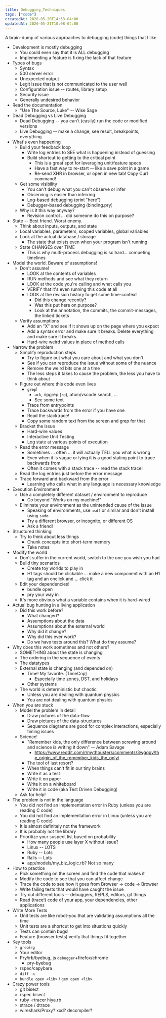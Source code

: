 ```yaml
---
title: Debugging_Techniques
tags: ["code"]
createdAt: 2020-05-20T14:53-04:00
updatedAt: 2020-05-21T10:08-04:00
---
```


A brain-dump of various approaches to debugging (code) things that I like.

* Development is mostly debugging
  * You could even say that it is ALL debugging
  * Implementing a feature is fixing the lack of that feature
* Types of bugs
  * Syntax
  * 500 server error
  * Unexpected output
  * Legit issue that is not communicated to the user well
  * Configuration issue -- routes, library setup
  * Security issue
  * Generally undesired behavior
* Read the documentation
  * "Use The Source, Luke" -- Wise Sage
* Dead Debugging vs Live Debugging
  * Dead Debugging -- you can't (easily) run the code or modified versions
  * Live Debugging -- make a change, see result, breakpoints, everything
* What's even happening
  * Build your feedback loop
    * Write log entries to SEE what is happening instead of guessing
    * Build shortcut to getting to the critical point
      * This is a great spot for leveraging unit/feature specs
      * Have a fast way to re-start -- like a save point in a game
      * Re-send XHR in browser, or open in new tab! Copy Curl command!
  * Get some visibility
    * You can't debug what you can't observe or infer
    * Observing is easier than inferring
    * Log-based debugging (print "here")
    * Debugger-based debugging (binding.pry)
  * Why is it this way anyway?
    * Revision control ... did someone do this on purpose?
* State -- Best friend. Worst enemy.
  * Think about inputs, outputs, and state
  * Local variables, parameters, scoped variables, global variables
  * Look at the actual database / storage
    * The state that exists even when your program isn't running
  * State CHANGES over TIME
    * This is why multi-process debugging is so hard... competing timelines
* Model the world. Beware of assumptions!
  * Don't assume!
    * LOOK at the contents of variables
    * RUN methods and see what they return
    * LOOK at the code you're calling and what calls you
    * VERIFY that it's even running this code at all
    * LOOK at the revision history to get some time-context
      * Did this change recently?
      * Was this put here on purpose?
      * Look at the annotation, the commits, the commit-messages, the linked tickets
  * Verify assumptions
    * Add an "X" and see if it shows up on the page where you expect
    * Add a syntax error and make sure it breaks. Delete everything and make sure it breaks.
    * Hard-wire weird values in place of method calls
* Narrow the problem
  * Simplify reproduction steps
    * Try to figure out what you care about and what you don't
    * See if you can reproduce the issue without some of the nuance
    * Remove the weird bits one at a time
    * The less steps it takes to cause the problem, the less you have to think about
  * Figure out where this code even lives
    * `grep`!
      * `ack`, ripgrep (`rg`), atom/vscode search, ...
      * See some text
    * Trace from entrypoints
    * Trace backwards from the error if you have one
    * Read the stacktrace!
    * Copy some random text from the screen and grep for that
  * Bracket the issue
    * Hard-wire values
    * Interactive Unit Testing
    * Log state at various points of execution
  * Read the error message
    * Sometimes ... often ... it will actually TELL you what is wrong
    * Even when it is vague or lying it is a good stating point to trace backwards from
    * Often it comes with a stack trace -- read the stack trace!
  * Read the log entries just before the error message
  * Trace forward and backward from the error
    * Learning who calls what in any language is necessary knowledge
* Execution Environment
  * Use a completely different dataset / environment to reproduce
    * Go beyond "Works on my machine!"
  * Eliminate your environment as the unintended cause of the issue
    * Speaking of environments, use `asdf` or similar and don't install using `sudo`
    * Try a different browser, or incognito, or different OS
    * Ask a friend!
* Structured thinking
  * Try to think about less things
    * Chunk concepts into short-term memory
    * Take notes
* Modify the world
  * Don't suffer in the current world, switch to the one you wish you had
  * Build tiny scenarios
    * Create toy worlds to play in
    * H1 tags should be clickable ... make a new component with an H1 tag and an onclick and ... click it
  * Edit your dependencies!
    * bundle open
    * pry your way in
  * It's more obvious what a variable contains when it is hard-wired
* Actual bug hunting in a living application
  * Did this work before?
    * What changed?
    * Assumptions about the data
    * Assumptions about the external world
    * Why did it change?
    * Why did this ever work?
    * Do we have tests around this? What do they assume?
* Why does this work sometimes and not others?
  * SOMETHING about the state is changing
  * The ordering in the sequence of events
  * The datatypes
  * External state is changing (and depended on)
    * Time! My favorite. (TimeCop)
      * Especially time zones, DST, and holidays
    * Other systems
  * The world is deterministic but chaotic
    * Unless you are dealing with quantum physics
    * You are not dealing with quantum physics
* When you are stuck
  * Model the problem in detail
    * Draw pictures of the data-flow
    * Draw pictures of the data-structures
    * Sequence diagrams are good for complex interactions, especially timing issues
  * Science!
    * "Remember kids, the only difference between screwing around and science is writing it down" -- Adam Savage
      * https://www.reddit.com/r/mythbusters/comments/3wgqgv/the_origin_of_the_remember_kids_the_only/
    * The tool of last resort?
    * When things can't fit in our tiny brains
    * Write it as a test
    * Write it on paper
    * Write it on a whiteboard
    * Write it in code (aka Test Driven Debugging)
  * Ask for help!
* The problem is not in the language
  * You did not find an implementation error in Ruby (unless you are reading C code)
  * You did not find an implementation error in Linux (unless you are reading C code)
  * It is almost definitely not the framework
  * It is probably not the library
  * Prioritize your suspect list based on probability
    * How many people use layer X without issue?
    * Linux -- LOTS
    * Ruby -- Lots
    * Rails -- Lots
    * app/models/my_biz_logic.rb? Not so many
* How to practice
  * Pick something on the screen and find the code that makes it
  * Modify the code to see that you can affect change
  * Trace the code to see how it goes from Browser -> code -> Browser
  * Write failing tests that would have caught the issue
  * Try out different tools -- debuggers, REPLS, editors, git things
  * Read (trace!) code of your app, your dependencies, other applications
* Write More Tests
  * Unit tests are like robot-you that are validating assumptions all the time
  * Unit tests are a shortcut to get into situations quickly
  * Tests can contain bugs!
  * Feature (browser tests) verify that things fit together
* Key tools
  * `grep`/`rg`
  * Your editor
  * Pry/irb/byebug, js `debugger`+firefox/chrome
    * pry-byebug
  * rspec/capybara
  * `diff -u`
  * `bundle open <lib>` / `gem open <lib>`
* Crazy power tools
  * git bisect
  * rspec bisect
  * ruby -rtracer hiya.rb
  * strace / dtrace
  * wireshark/Proxy? xxd? decompiler?

